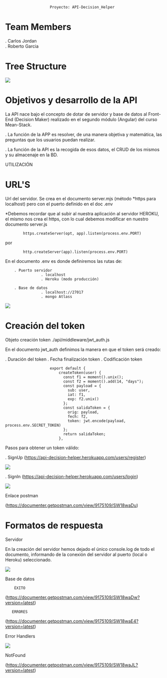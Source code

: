                         Proyecto: API-Decision_Helper

# Team Members
    
. Carlos Jordan  
. Roberto Garcia

# Tree Structure

![](https://imgur.com/FUbrrbI.png)

#  Objetivos y desarrollo de la API  

La API nace bajo el concepto de dotar de servidor y base de datos al Front-End (Decision Maker) realizado en el segundo módulo (Angular) del curso Mean-Stack.

. La función de la APP es resolver, de una manera objetiva y matemática, las preguntas que los usuarios puedan realizar. 

. La función de la API es la recogida de esos datos, el CRUD de los mismos y su almacenaje en la BD. 



UTILIZACIÓN        

# URL'S

Url del servidor. Se crea en el documento server.mjs (método *https para localhost) pero con el puerto definido en el doc .env
  
 *Debemos recordar que al subir al nuestra aplicación al servidor HEROKU, el mismo nos crea el https, con lo cual debemos modificar en nuestro documento server.js 

            https.createServer(opt, app).listen(process.env.PORT)
por

            http.createServer(app).listen(process.env.PORT)

En el documento  .env es donde definiremos las rutas de:

        . Puerto servidor
                    . localhost
                    . Heroku (modo producción)

        . Base de datos
                    . localhost://27017
                    . mongo Atlass

![](https://imgur.com/0Mtrk03.png)

# Creación del token

Objeto creación token ./api/middleware/jwt_auth.js

En el documento jwt_auth definimos la manera en que el token será creado:

. Duración del token
. Fecha finalización token
. Codificación token

                        export default {
                            createToken(user) {
                              const f1 = moment().unix();
                              const f2 = moment().add(14, "days");
                              const payload = {
                                sub: user,
                                iat: f1,
                                exp: f2.unix()
                              };
                              const salidaToken = {
                                orig: payload,
                                fech: f2,
                                token: jwt.encode(payload, process.env.SECRET_TOKEN)
                              };
                              return salidaToken;
                            },
                        
Pasos para obtener un token válido:

. SignUp (https://api-decision-helper.herokuapp.com/users/register)

![](https://imgur.com/Vbovdsg.png)

. SignIn  (https://api-decision-helper.herokuapp.com/users/login)

![](https://imgur.com/0uUe1xh.png)

Enlace postman

(https://documenter.getpostman.com/view/9175109/SW18waDu)



# Formatos de respuesta



Servidor

En la creación del servidor hemos dejado el único console.log de todo el documento, informando de la conexión del servidor al puerto (local o Heroku) seleccionado.

![](https://imgur.com/2AH61RE.png)

Base de datos

        ÉXITO

(https://documenter.getpostman.com/view/9175109/SW18waDw?version=latest)
         
       ERRORES

(https://documenter.getpostman.com/view/9175109/SW18waE4?version=latest)

Error Handlers

![](https://imgur.com/OuO9UTq.png)

NotFound

(https://documenter.getpostman.com/view/9175109/SW18waJL?version=latest)



